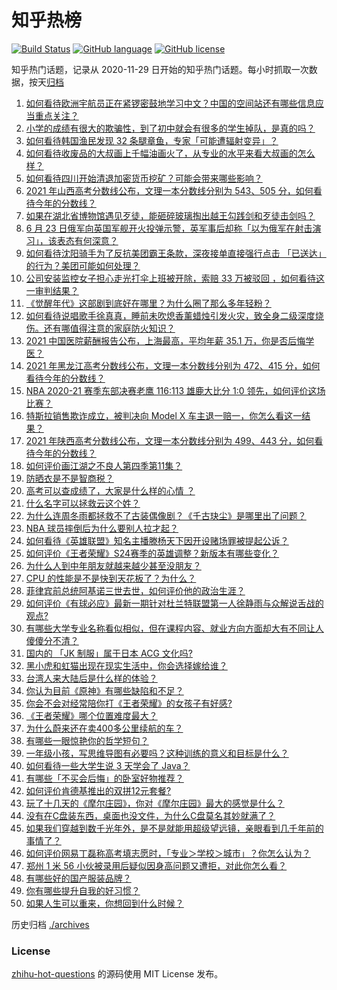 # 知乎热榜
[![Build Status](https://github.com/ToWeLong/zhihu-hot-questions/workflows/CI/badge.svg)](https://github.com/ToWeLong/zhihu-hot-questions/actions)
[![GitHub language](https://img.shields.io/badge/language-golang-orange.svg)](https://golang.org/)
[![GitHub license](https://img.shields.io/github/license/ToWeLong/zhihu-hot-questions)](https://github.com/ToWeLong/zhihu-hot-questions/blob/main/LICENSE)

知乎热门话题，记录从 2020-11-29 日开始的知乎热门话题。每小时抓取一次数据，按天[归档](./archives)

<!-- BEGIN -->

1. [如何看待欧洲宇航员正在紧锣密鼓地学习中文？中国的空间站还有哪些信息应当重点关注？](https://www.zhihu.com/question/466521697)
1. [小学的成绩有很大的欺骗性，到了初中就会有很多的学生掉队，是真的吗？](https://www.zhihu.com/question/433616847)
1. [如何看待韩国渔民发现 32 条腿章鱼，专家「可能遭辐射变异」？](https://www.zhihu.com/question/466878537)
1. [如何看待收废品的大叔画上千幅油画火了，从专业的水平来看大叔画的怎么样？](https://www.zhihu.com/question/466839329)
1. [如何看待四川开始清退加密货币挖矿？可能会带来哪些影响？](https://www.zhihu.com/question/466079044)
1. [2021 年山西高考分数线公布，文理一本分数线分别为 543、505 分，如何看待今年的分数线？](https://www.zhihu.com/question/466845852)
1. [如果在湖北省博物馆遇见歹徒，能砸碎玻璃掏出越王勾践剑和歹徒击剑吗？](https://www.zhihu.com/question/466117995)
1. [6 月 23 日俄军向英国军舰开火投弹示警，英军事后却称「以为俄军在射击演习」，该表态有何深意？](https://www.zhihu.com/question/466882658)
1. [如何看待沈阳骑手为了反抗美团霸王条款，深夜接单直接强行点击 「已送达」的行为？美团可能如何处理？](https://www.zhihu.com/question/465982752)
1. [公司安装监控女子担心走光打伞上班被开除，索赔 33 万被驳回 ，如何看待这一审判结果？](https://www.zhihu.com/question/466782388)
1. [《觉醒年代》这部剧到底好在哪里？为什么圈了那么多年轻粉？](https://www.zhihu.com/question/459410613)
1. [如何看待说唱歌手徐真真，睡前未吹熄香薰蜡烛引发火灾，致全身二级深度烧伤。还有哪值得注意的家庭防火知识？](https://www.zhihu.com/question/466504088)
1. [2021 中国医院薪酬报告公布，上海最高，平均年薪 35.1 万，你是否后悔学医？](https://www.zhihu.com/question/466745043)
1. [2021 年黑龙江高考分数线公布，文理一本分数线分别为 472、415 分，如何看待今年的分数线？](https://www.zhihu.com/question/466845821)
1. [NBA 2020-21 赛季东部决赛老鹰 116:113 雄鹿大比分 1:0 领先，如何评价这场比赛？](https://www.zhihu.com/question/466963669)
1. [特斯拉销售欺诈成立，被判决向 Model X 车主退一赔一，你怎么看这一结果？](https://www.zhihu.com/question/466355841)
1. [2021 年陕西高考分数线公布，文理一本分数线分别为 499、443 分，如何看待今年的分数线？](https://www.zhihu.com/question/466845863)
1. [如何评价画江湖之不良人第四季第11集？](https://www.zhihu.com/question/465504311)
1. [防晒衣是不是智商税？](https://www.zhihu.com/question/398086368)
1. [高考可以查成绩了，大家是什么样的心情 ？](https://www.zhihu.com/question/466404165)
1. [什么名字可以拯救云这个姓？](https://www.zhihu.com/question/374976506)
1. [为什么连周冬雨都拯救不了古装偶像剧？《千古玦尘》是哪里出了问题？](https://www.zhihu.com/question/465674599)
1. [NBA 球员摔倒后为什么要别人拉才起？](https://www.zhihu.com/question/20245636)
1. [如何看待《英雄联盟》知名主播滕杨天下因开设赌场罪被提起公诉？](https://www.zhihu.com/question/464376334)
1. [如何评价《王者荣耀》S24赛季的英雄调整？新版本有哪些变化？](https://www.zhihu.com/question/466612397)
1. [为什么人到中年朋友就越来越少甚至没朋友？](https://www.zhihu.com/question/365256729)
1. [CPU 的性能是不是快到天花板了？为什么？](https://www.zhihu.com/question/376567574)
1. [菲律宾前总统阿基诺三世去世，如何评价他的政治生涯？](https://www.zhihu.com/question/467004815)
1. [如何评价《有球必应》最新一期针对杜兰特联盟第一人徐静雨与众解说舌战的观点?](https://www.zhihu.com/question/466570736)
1. [有哪些大学专业名称看似相似，但在课程内容、就业方向方面却大有不同让人傻傻分不清？](https://www.zhihu.com/question/466986280)
1. [国内的 「JK 制服」属于日本 ACG 文化吗?](https://www.zhihu.com/question/464172849)
1. [黑小虎和虹猫出现在现实生活中，你会选择嫁给谁？](https://www.zhihu.com/question/403110937)
1. [台湾人来大陆后是什么样的体验？](https://www.zhihu.com/question/403879552)
1. [你认为目前《原神》有哪些缺陷和不足？](https://www.zhihu.com/question/459594341)
1. [你会不会对经常陪你打《王者荣耀》的女孩子有好感?](https://www.zhihu.com/question/460610922)
1. [《王者荣耀》哪个位置难度最大？](https://www.zhihu.com/question/380930502)
1. [为什么蔚来还在卖400多公里续航的车？](https://www.zhihu.com/question/465399311)
1. [有哪些一眼惊艳你的哲学短句？](https://www.zhihu.com/question/420555037)
1. [一年级小孩，写思维导图有必要吗？这种训练的意义和目标是什么？](https://www.zhihu.com/question/463990420)
1. [如何看待一些大学生说 3 天学会了 Java？](https://www.zhihu.com/question/66535555)
1. [有哪些「不买会后悔」的卧室好物推荐？](https://www.zhihu.com/question/453985341)
1. [如何评价肯德基推出的双拼12元套餐?](https://www.zhihu.com/question/466259792)
1. [玩了十几天的《摩尔庄园》，你对《摩尔庄园》最大的感觉是什么？](https://www.zhihu.com/question/465468791)
1. [没有在C盘装东西，桌面也没文件，为什么C盘莫名其妙就满了？](https://www.zhihu.com/question/456677257)
1. [如果我们穿越到数千光年外，是不是就能用超级望远镜，亲眼看到几千年前的事情了？](https://www.zhihu.com/question/429699064)
1. [如何评价网易丁磊称高考填志愿时，「专业＞学校＞城市」？你怎么认为？](https://www.zhihu.com/question/466700024)
1. [郑州 1 米 56 小伙被录用后疑似因身高问题又遭拒，对此你怎么看？](https://www.zhihu.com/question/466582127)
1. [有哪些好的国产服装品牌？](https://www.zhihu.com/question/22012673)
1. [你有哪些提升自我的好习惯？](https://www.zhihu.com/question/362989562)
1. [如果人生可以重来，你想回到什么时候？](https://www.zhihu.com/question/464216630)

<!-- END -->

历史归档 [./archives](./archives)


### License
[zhihu-hot-questions](https://github.com/towelong/zhihu-hot-questions) 的源码使用 MIT License 发布。